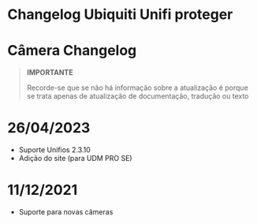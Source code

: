 # Changelog Ubiquiti Unifi proteger

# Câmera Changelog

>**IMPORTANTE**
>
>Recorde-se que se não há informação sobre a atualização é porque se trata apenas de atualização de documentação, tradução ou texto

# 26/04/2023

- Suporte Unifios 2.3.10
- Adição do site (para UDM PRO SE)

# 11/12/2021

- Suporte para novas câmeras
